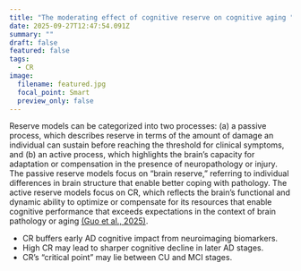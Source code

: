 ```yaml
---
title: "The moderating effect of cognitive reserve on cognitive aging "
date: 2025-09-27T12:47:54.091Z
summary: ""
draft: false
featured: false
tags:
  - CR
image:
  filename: featured.jpg
  focal_point: Smart
  preview_only: false
---
```

Reserve models can be categorized into two processes: (a) a passive process, which describes reserve in terms of the amount of damage an individual can sustain before reaching the threshold for clinical symptoms, and (b) an active process, which highlights the brain’s capacity for adaptation or compensation in the presence of neuropathology or injury. The passive reserve models focus on “brain reserve,” referring to individual differences in brain structure that enable better coping with pathology. The active reserve models focus on CR, which reflects the brain’s functional and dynamic ability to optimize or compensate for its resources that enable cognitive performance that exceeds expectations in the context of brain pathology or aging [(Guo et al., 2025)](https://www.sciencedirect.com/science/article/pii/S0197458025001307#bib81).

* CR buffers early AD cognitive impact from neuroimaging biomarkers.
* High CR may lead to sharper cognitive decline in later AD stages.
* CR’s “critical point” may lie between CU and MCI stages.